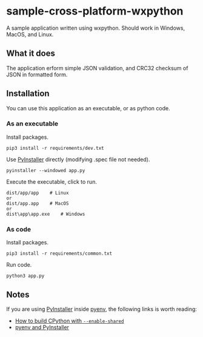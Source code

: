 # sample-cross-platform-wxpython
A sample application written using wxpython.
Should work in Windows, MacOS, and Linux.


## What it does
The application erform simple JSON validation, and CRC32 checksum of JSON in formatted form.

## Installation
You can use this application as an executable, or as python code.

### As an executable
Install packages.
```
pip3 install -r requirements/dev.txt
```
Use [PyInstaller](https://www.pyinstaller.org/) directly (modifying .spec file not needed).
```
pyinstaller --windowed app.py
```
Execute the executable, click to run.
```
dist/app/app    # Linux
or
dist/app.app    # MacOS
or
dist\app\app.exe    # Windows
```

### As code
Install packages.
```
pip3 install -r requirements/common.txt
```
Run code.
```
python3 app.py
```

## Notes
If you are using [PyInstaller](https://www.pyinstaller.org/) inside [pyenv](https://github.com/pyenv/pyenv), the following links is worth reading:
* [How to build CPython with `--enable-shared`](https://github.com/pyenv/pyenv/wiki#how-to-build-cpython-with---enable-shared)
* [pyenv and PyInstaller](https://pyinstaller.readthedocs.io/en/stable/development/venv.html)
